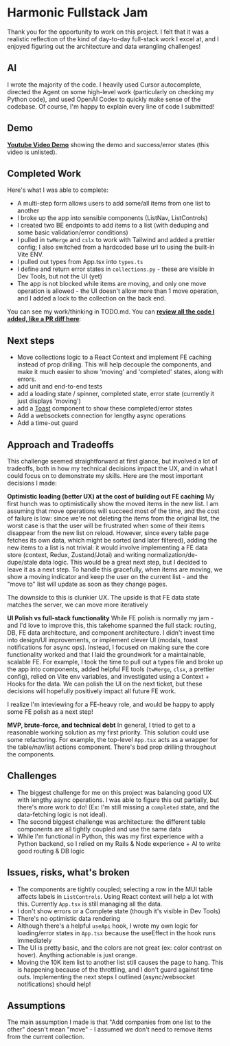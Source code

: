 # Harmonic Fullstack Jam

Thank you for the opportunity to work on this project. I felt that it was a realistic reflection of the kind of day-to-day full-stack work I excel at, and I enjoyed figuring out the architecture and data wrangling challenges!

## AI
I wrote the majority of the code. I heavily used Cursor autocomplete, directed the Agent on some high-level work (particularly on checking my Python code), and used OpenAI Codex to quickly make sense of the codebase. Of course, I'm happy to explain every line of code I submitted!

## Demo

[**Youtube Video Demo**](https://www.youtube.com/watch?v=TAzyAlV5rpc) showing the demo and success/error states (this video is unlisted).


## Completed Work

Here's what I was able to complete:
* A multi-step form allows users to add some/all items from one list to another
* I broke up the app into sensible components (ListNav, ListControls)
* I created two BE endpoints to add items to a list (with deduping and some basic validation/error conditions)
* I pulled in `twMerge` and `cslx` to work with Tailwind and added a prettier config; I also switched from a hardcoded base url to using the built-in Vite ENV.
* I pulled out types from App.tsx into `types.ts`
* I define and return error states in `collections.py` - these are visible in Dev Tools, but not the UI (yet)
* The app is not blocked while items are moving, and only one move operation is allowed - the UI doesn't allow more than 1 move operation, and I added a lock to the collection on the back end.

You can see my work/thinking in TODO.md. You can [**review all the code I added, like a PR diff here**](https://github.com/maximforever/purple-spring-meadow-2934/compare/f7c7b66...main#diff-b335630551682c19a781afebcf4d07bf978fb1f8ac04c6bf87428ed5106870f5): 

## Next steps
* Move collections logic to a React Context and implement FE caching instead of prop drilling. This will help decouple the components, and make it much easier to show 'moving' and 'completed' states, along with errors.
* add unit and end-to-end tests
* add a loading state / spinner, completed state, error state (currently it just displays 'moving')
* add a [Toast](https://sonner.emilkowal.ski/) component to show these completed/error states
* Add a websockets connection for lengthy async operations
* Add a time-out guard


## Approach and Tradeoffs
This challenge seemed straightforward at first glance, but involved a lot of tradeoffs, both in how my technical decisions impact the UX, and in what I could focus on to demonstrate my skills. Here are the most important decisions I made:

**Optimistic loading (better UX) at the cost of building out FE caching**
My first hunch was to optimistically show the moved items in the new list. I am assuming that move operations will succeed most of the time, and the cost of failure is low: since we're not deleting the items from the original list, the worst case is that the user will be frustrated when some of their items disappear from the new list on reload. However, since every table page fetches its own data, which might be sorted (and later filtered), adding the new items to a list is not trivial: it would involve implementing a FE data store (context, Redux, Zustand/Jotai) and writing normalization/de-dupe/stale data logic. This would be a great next step, but I decided to leave it as a next step. To handle this gracefully, when items are moving, we show a moving indicator and keep the user on the current list - and the "move to" list will update as soon as they change pages.

The downside to this is clunkier UX. The upside is that FE data state matches the server, we can move more iteratively

**UI Polish vs full-stack functionality**
While FE polish is normally my jam - and I'd love to improve this, this takehome spanned the full stack: routing, DB, FE data architecture, and component architecture. I didn't invest time into design/UI improvements, or implement clever UI (modals, toast notifications for async ops). Instead, I focused on making sure the core functionality worked and that I laid the groundwork for a maintainable, scalable FE. For example, I took the time to pull out a types file and broke up the app into components, added helpful FE tools (`twMerge`, `clsx`, a prettier config), relied on Vite env variables,  and investigated using a Context + Hooks for the data. We can polish the UI on the next ticket, but these decisions will hopefully positively impact all future FE work.

I realize I'm inteviewing for a FE-heavy role, and would be happy to apply some FE polish as a next step!

**MVP, brute-force, and technical debt**
In general, I tried to get to a reasonable working solution as my first priority. This solution could use some refactoring. For example, the top-level `App.tsx` acts as a wrapper for the table/nav/list actions component. There's bad prop drilling throughout the components.

## Challenges
* The biggest challenge for me on this project was balancing good UX with lengthy async operations. I was able to figure this out partially, but there's more work to do! (Ex: I'm still missing a `completed` state, and the data-fetching logic is not ideal).
* The second biggest challenge was architecture: the different table components are all tightly coupled and use the same data
* While I'm functional in Python, this was my first experience with a Python backend, so I relied on my Rails & Node experience + AI to write good routing & DB logic

## Issues, risks, what's broken

* The components are tightly coupled; selecting a row in the MUI table affects labels in `ListControls`. Using React context will help a lot with this. Currently `App.tsx` is still managing all the data.
* I don't show errors or a Complete state (though it's visible in Dev Tools)
* There's no optimistic data rendering
* Although there's a helpful `useApi` hook, I wrote my own logic for loading/error states in `App.tsx` because the useEffect in the hook runs immediately
* The UI is pretty basic, and the colors are not great (ex: color contrast on hover). Anything actionable is just orange.
* Moving the 10K item list to another list still causes the page to hang. This is happening because of the throttling, and I don't guard against time outs. Implementing the next steps I outlined (async/websocket notifications) should help!


## Assumptions
The main assumption I made is that "Add companies from one list to the other" doesn't mean "move" - I assumed we don't need to remove items from the current collection.


